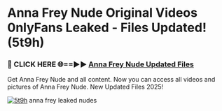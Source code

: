 # Anna Frey Nude Original Videos 0nlyFans Leaked - Files Updated! (5t9h)

<h3>🔴 CLICK HERE 🌐==►► <a href="https://tinyurl.com/yc6ubb5a" rel="nofollow">Anna Frey Nude Updated Files</a></h3>

Get Anna Frey Nude and all content. Now you can access all videos and pictures of Anna Frey Nude. New Updated Files 2025!

[![5t9h](https://i.imgur.com/7eu0CRL.gif)](https://tinyurl.com/yc6ubb5a)
anna frey leaked nudes